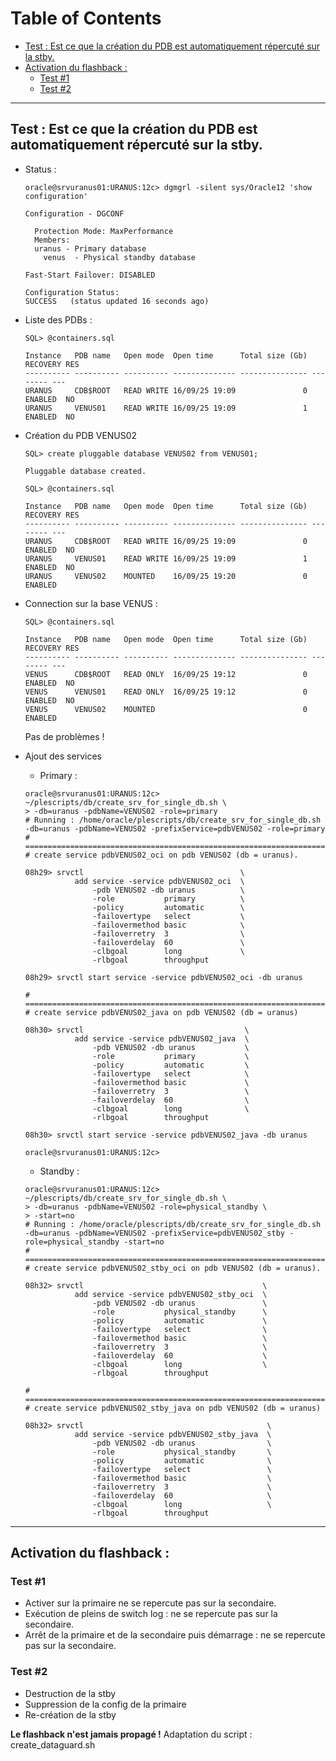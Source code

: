 Table of Contents
=================

 * [Test : Est ce que la création du PDB est automatiquement répercuté sur la stby.](#test--est-ce-que-la-création-du-pdb-est-automatiquement-répercuté-sur-la-stby)
 * [Activation du flashback :](#activation-du-flashback-)
   * [Test #1](#test-1)
   * [Test #2](#test-2)

--------------------------------------------------------------------------------

## Test : Est ce que la création du PDB est automatiquement répercuté sur la stby.
 * Status :

	```
	oracle@srvuranus01:URANUS:12c> dgmgrl -silent sys/Oracle12 'show configuration'

	Configuration - DGCONF

	  Protection Mode: MaxPerformance
	  Members:
	  uranus - Primary database
		venus  - Physical standby database

	Fast-Start Failover: DISABLED

	Configuration Status:
	SUCCESS   (status updated 16 seconds ago)
	```

 * Liste des PDBs :

	```
	SQL> @containers.sql

	Instance   PDB name   Open mode  Open time      Total size (Gb) RECOVERY RES
	---------- ---------- ---------- -------------- --------------- -------- ---
	URANUS     CDB$ROOT   READ WRITE 16/09/25 19:09               0 ENABLED  NO
	URANUS     VENUS01    READ WRITE 16/09/25 19:09               1 ENABLED  NO
	```

 * Création du PDB VENUS02

	```
	SQL> create pluggable database VENUS02 from VENUS01;

	Pluggable database created.

	SQL> @containers.sql

	Instance   PDB name   Open mode  Open time      Total size (Gb) RECOVERY RES
	---------- ---------- ---------- -------------- --------------- -------- ---
	URANUS     CDB$ROOT   READ WRITE 16/09/25 19:09               0 ENABLED  NO
	URANUS     VENUS01    READ WRITE 16/09/25 19:09               1 ENABLED  NO
	URANUS     VENUS02    MOUNTED    16/09/25 19:20               0 ENABLED
	```

 * Connection sur la base VENUS :
	```
	SQL> @containers.sql

	Instance   PDB name   Open mode  Open time      Total size (Gb) RECOVERY RES
	---------- ---------- ---------- -------------- --------------- -------- ---
	VENUS      CDB$ROOT   READ ONLY  16/09/25 19:12               0 ENABLED  NO
	VENUS      VENUS01    READ ONLY  16/09/25 19:12               0 ENABLED  NO
	VENUS      VENUS02    MOUNTED                                 0 ENABLED
	```

	Pas de problèmes !

 * Ajout des services

    * Primary :

	```
	oracle@srvuranus01:URANUS:12c> ~/plescripts/db/create_srv_for_single_db.sh \
	> -db=uranus -pdbName=VENUS02 -role=primary
	# Running : /home/oracle/plescripts/db/create_srv_for_single_db.sh -db=uranus -pdbName=VENUS02 -prefixService=pdbVENUS02 -role=primary
	# ============================================================================================
	# create service pdbVENUS02_oci on pdb VENUS02 (db = uranus).

	08h29> srvctl                                   \
			   add service -service pdbVENUS02_oci  \
				   -pdb VENUS02 -db uranus          \
				   -role           primary          \
				   -policy         automatic        \
				   -failovertype   select           \
				   -failovermethod basic            \
				   -failoverretry  3                \
				   -failoverdelay  60               \
				   -clbgoal        long             \
				   -rlbgoal        throughput

	08h29> srvctl start service -service pdbVENUS02_oci -db uranus

	# ============================================================================================
	# create service pdbVENUS02_java on pdb VENUS02 (db = uranus)

	08h30> srvctl                                    \
			   add service -service pdbVENUS02_java  \
				   -pdb VENUS02 -db uranus           \
				   -role           primary           \
				   -policy         automatic         \
				   -failovertype   select            \
				   -failovermethod basic             \
				   -failoverretry  3                 \
				   -failoverdelay  60                \
				   -clbgoal        long              \
				   -rlbgoal        throughput

	08h30> srvctl start service -service pdbVENUS02_java -db uranus

	oracle@srvuranus01:URANUS:12c>
	```

    * Standby :

	```
	oracle@srvuranus01:URANUS:12c> ~/plescripts/db/create_srv_for_single_db.sh \
	> -db=uranus -pdbName=VENUS02 -role=physical_standby \
	> -start=no
	# Running : /home/oracle/plescripts/db/create_srv_for_single_db.sh -db=uranus -pdbName=VENUS02 -prefixService=pdbVENUS02_stby -role=physical_standby -start=no
	# ============================================================================================
	# create service pdbVENUS02_stby_oci on pdb VENUS02 (db = uranus).

	08h32> srvctl                                        \
			   add service -service pdbVENUS02_stby_oci  \
				   -pdb VENUS02 -db uranus               \
				   -role           physical_standby      \
				   -policy         automatic             \
				   -failovertype   select                \
				   -failovermethod basic                 \
				   -failoverretry  3                     \
				   -failoverdelay  60                    \
				   -clbgoal        long                  \
				   -rlbgoal        throughput

	# ============================================================================================
	# create service pdbVENUS02_stby_java on pdb VENUS02 (db = uranus)

	08h32> srvctl                                         \
			   add service -service pdbVENUS02_stby_java  \
				   -pdb VENUS02 -db uranus                \
				   -role           physical_standby       \
				   -policy         automatic              \
				   -failovertype   select                 \
				   -failovermethod basic                  \
				   -failoverretry  3                      \
				   -failoverdelay  60                     \
				   -clbgoal        long                   \
				   -rlbgoal        throughput
	```

--------------------------------------------------------------------------------

##	Activation du flashback :
### Test #1
 * Activer sur la primaire ne se repercute pas sur la secondaire.
 * Exécution de pleins de switch log : ne se repercute pas sur la secondaire.
 * Arrêt de la primaire et de la secondaire puis démarrage :  ne se repercute pas sur la secondaire.

### Test #2
 * Destruction de la stby
 * Suppression de la config de la primaire
 * Re-création de la stby

**Le flashback n'est jamais propagé !**
Adaptation du script : create_dataguard.sh
